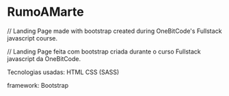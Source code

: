 # RumoAMarte
// Landing Page made with bootstrap created during OneBitCode's Fullstack javascript course.

// Landing Page feita com bootstrap criada durante o curso Fullstack javascript da OneBitCode. 

Tecnologias usadas:
HTML 
CSS (SASS)

framework:
Bootstrap
